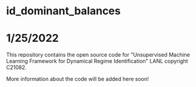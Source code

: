# id_dominant_balances
# 1/25/2022

This repository contains the open source code for "Unsupervised Machine Learning Framework for Dynamical Regime Identification" LANL copyright C21082.

More information about the code will be added here soon!
